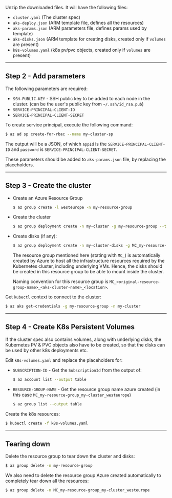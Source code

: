 Unzip the downloaded files. It will have the following files:

- `cluster.yaml` (The cluster spec)
- `aks-deploy.json` (ARM template file, defines all the resources)
- `aks-params.json` (ARM parameters file, defines params used by template)
- `aks-disks.json` (ARM template for creating disks, created only if `volumes` are present)
- `k8s-volumes.yaml` (k8s pv/pvc objects, created only if `volumes` are present)

---

## Step 2 - Add parameters

The following parameters are required:

- `SSH-PUBLIC-KEY` - SSH public key to be added to each node in the cluster. (can be the user's
  public key from `~/.ssh/id_rsa.pub`)
- `SERVICE-PRINCIPAL-CLIENT-ID`
- `SERVICE-PRINCIPAL-CLIENT-SECRET`

To create service principal, execute the following command:

```bash
$ az ad sp create-for-rbac --name my-cluster-sp
```

The output will be a JSON, of which `appId` is the `SERVICE-PRINCIPAL-CLIENT-ID`
and `password` is `SERVICE-PRINCIPAL-CLIENT-SECRET`.

These parameters should be added to `aks-params.json` file, by replacing the placeholders.

---

## Step 3 - Create the cluster

- Create an Azure Resource Group
  ```bash
  $ az group create -l westeurope -n my-resource-group
  ```
- Create the cluster
  ```bash
  $ az group deployment create -n my-cluster -g my-resource-group --template-file aks-deploy.json --parameters @aks-params.json
  ```
- Create disks (if any):
  ```bash
  $ az group deployment create -n my-cluster-disks -g MC_my-resource-group_my-cluster_westeurope --template-file aks-disks.json
  ```

  The resource group mentioned here (stating with `MC_`) is automatically
  created by Azure to host all the infrastructure resources required by the
  Kubernetes cluster, including underlying VMs. Hence, the disks should be
  created in this resource group to be able to mount inside the cluster.

  Naming convention for this resource group is
  `MC_<original-resource-group-name>_<aks-cluster-name>_<location>`.

Get `kubectl` context to connect to the cluster:

```bash
$ az aks get-credentials -g my-resource-group -n my-cluster
```

---

## Step 4 - Create K8s Persistent Volumes

If the cluster spec also contains volumes, along with underlying disks, the
Kubernetes PV & PVC objects also have to be created, so that the disks can be
used by other k8s deployments etc.

Edit `k8s-volumes.yaml` and replace the placeholders for:
- `SUBSCRIPTION-ID` - Get the `SubscriptionId` from the output of:
   ```bash
   $ az account list --output table
   ```
- `RESOURCE-GROUP-NAME` - Get the resource group name azure created (in this
  case `MC_my-resource-group_my-cluster_westeurope`)
  ```bash
  $ az group list --output table
  ```

Create the k8s resources:

```bash
$ kubectl create -f k8s-volumes.yaml
```

---

## Tearing down

Delete the resource group to tear down the cluster and disks:

```bash
$ az group delete -n my-resource-group
```

We also need to delete the resource group Azure created automatically to completely
tear down all the resources:

```bash
$ az group delete -n MC_my-resource-group_my-cluster_westeurope
```
